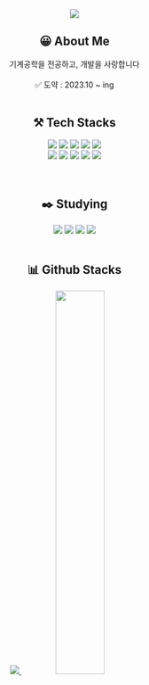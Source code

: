 <div align='center'> 
<img src="https://capsule-render.vercel.app/api?type=venom&color=auto&height=150&section=header&text=Hi!%20I'm%20Hanhee&fontSize=60" />

  ## 😀 About Me
  기계공학을 전공하고, 개발을 사랑합니다 <br><br>
<span> ✅ 도약 : 2023.10 ~ ing </span><br><br>

  
  ## ⚒️ Tech Stacks 

  <div>
    <img src="https://img.shields.io/badge/HTML5-E34F26?style=for-the-badge&logo=HTML5&logoColor=white">
    <img src="https://img.shields.io/badge/CSS3-1572B6?style=for-the-badge&logo=CSS3&logoColor=white">
    <img src="https://img.shields.io/badge/Javascript-F7DF1E?style=for-the-badge&logo=Javascript&logoColor=white">
    <img src="https://img.shields.io/badge/React-61DAFB?style=for-the-badge&logo=React&logoColor=white">
    <img src="https://img.shields.io/badge/StyledComponents-DB7093?style=for-the-badge&logo=StyledComponents&logoColor=white">
    <br/>
    <img src="https://img.shields.io/badge/Python-3776AB?style=for-the-badge&logo=Python&logoColor=white">
    <img src="https://img.shields.io/badge/Git-F05032?style=for-the-badge&logo=Git&logoColor=white">
    <img src="https://img.shields.io/badge/Github-181717?style=for-the-badge&logo=Github&logoColor=white">
    <img src="https://img.shields.io/badge/Figma-F24E1E?style=for-the-badge&logo=Figma&logoColor=white">
    <img src="https://img.shields.io/badge/Notion-000000?style=for-the-badge&logo=Notion&logoColor=white">
  </div><br><br>
  
  ## ✒️ Studying
 <img src="https://img.shields.io/badge/Next.js-000000?style=for-the-badge&logo=Next.js&logoColor=white">
          <img src="https://img.shields.io/badge/Node.js-339933?style=for-the-badge&logo=Node.js&logoColor=white">
          <img src="https://img.shields.io/badge/MySQL-4479A1?style=for-the-badge&logo=MySQL&logoColor=white">
          <img src="https://img.shields.io/badge/ReactNative-61DAFB?style=for-the-badge&logo=React&logoColor=white">
    <br><br>

  ## 📊 Github Stacks 
  <a href="s">
    <img src="https://github-readme-stats.vercel.app/api/top-langs/?username=hanheel&layout=compact&theme=tokyonight" />
  </a>
  <a href="s">
    <img src="https://github-readme-stats.vercel.app/api?username=hanheel&theme=tokyonight&show_icons=true" width="42%" />
  </a>
</div>
